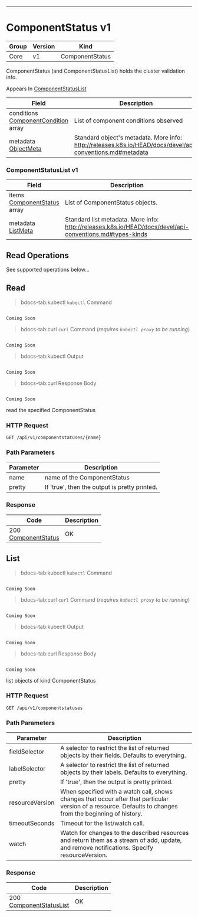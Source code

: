 

-----------
# ComponentStatus v1



Group        | Version     | Kind
------------ | ---------- | -----------
Core | v1 | ComponentStatus







ComponentStatus (and ComponentStatusList) holds the cluster validation info.

<aside class="notice">
Appears In <a href="#componentstatuslist-v1">ComponentStatusList</a> </aside>

Field        | Description
------------ | -----------
conditions <br /> [ComponentCondition](#componentcondition-v1) array | List of component conditions observed
metadata <br /> [ObjectMeta](#objectmeta-v1) | Standard object's metadata. More info: http://releases.k8s.io/HEAD/docs/devel/api-conventions.md#metadata


### ComponentStatusList v1



Field        | Description
------------ | -----------
items <br /> [ComponentStatus](#componentstatus-v1) array | List of ComponentStatus objects.
metadata <br /> [ListMeta](#listmeta-unversioned) | Standard list metadata. More info: http://releases.k8s.io/HEAD/docs/devel/api-conventions.md#types-kinds




## <strong>Read Operations</strong>

See supported operations below...

## Read

>bdocs-tab:kubectl `kubectl` Command

```bdocs-tab:kubectl_shell

Coming Soon

```

>bdocs-tab:curl `curl` Command (*requires `kubectl proxy` to be running*)

```bdocs-tab:curl_shell

Coming Soon

```

>bdocs-tab:kubectl Output

```bdocs-tab:kubectl_json

Coming Soon

```
>bdocs-tab:curl Response Body

```bdocs-tab:curl_json

Coming Soon

```



read the specified ComponentStatus

### HTTP Request

`GET /api/v1/componentstatuses/{name}`

### Path Parameters

Parameter    | Description
------------ | -----------
name <br />  | name of the ComponentStatus
pretty <br />  | If 'true', then the output is pretty printed.


### Response

Code         | Description
------------ | -----------
200 <br /> [ComponentStatus](#componentstatus-v1) | OK


## List

>bdocs-tab:kubectl `kubectl` Command

```bdocs-tab:kubectl_shell

Coming Soon

```

>bdocs-tab:curl `curl` Command (*requires `kubectl proxy` to be running*)

```bdocs-tab:curl_shell

Coming Soon

```

>bdocs-tab:kubectl Output

```bdocs-tab:kubectl_json

Coming Soon

```
>bdocs-tab:curl Response Body

```bdocs-tab:curl_json

Coming Soon

```



list objects of kind ComponentStatus

### HTTP Request

`GET /api/v1/componentstatuses`

### Path Parameters

Parameter    | Description
------------ | -----------
fieldSelector <br />  | A selector to restrict the list of returned objects by their fields. Defaults to everything.
labelSelector <br />  | A selector to restrict the list of returned objects by their labels. Defaults to everything.
pretty <br />  | If 'true', then the output is pretty printed.
resourceVersion <br />  | When specified with a watch call, shows changes that occur after that particular version of a resource. Defaults to changes from the beginning of history.
timeoutSeconds <br />  | Timeout for the list/watch call.
watch <br />  | Watch for changes to the described resources and return them as a stream of add, update, and remove notifications. Specify resourceVersion.


### Response

Code         | Description
------------ | -----------
200 <br /> [ComponentStatusList](#componentstatuslist-v1) | OK




